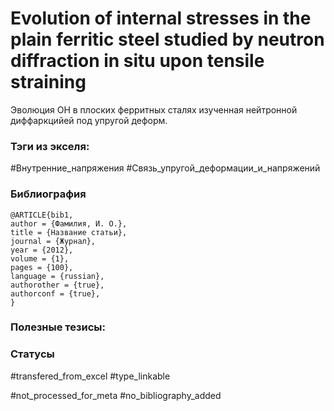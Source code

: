 # Evolution of internal stresses in the plain ferritic steel studied by neutron diffraction in situ upon tensile straining

Эволюция ОН в плоских ферритных сталях изученная нейтронной диффаркцийей под упругой деформ.

### Тэги из экселя:
#Внутренние_напряжения 
#Связь_упругой_деформации_и_напряжений

### Библиография
```
@ARTICLE{bib1,
author = {Фамилия, И. О.},
title = {Название статьи},
journal = {Журнал},
year = {2012},
volume = {1},
pages = {100},
language = {russian},
authorother = {true},
authorconf = {true},
}
```

### Полезные тезисы:

### Статусы
#transfered_from_excel 
#type_linkable 

#not_processed_for_meta
#no_bibliography_added
